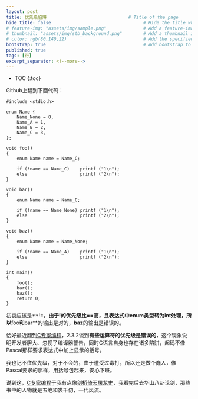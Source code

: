 ```yaml
---
layout: post
title: 优先级陷阱                               # Title of the page
hide_title: false                                   # Hide the title when displaying the post, but shown in lists of posts
# feature-img: "assets/img/sample.png"              # Add a feature-image to the post
# thumbnail: "assets/img/stb_background.png"        # Add a thumbnail image on blog view
# color: rgb(80,140,22)                             # Add the specified color as feature image, and change link colors in post
bootstrap: true                                     # Add bootstrap to the page
published: true
tags: [行]
excerpt_separator: <!--more-->
---
```


<!--more-->
* TOC
{:toc}

Github上翻到下面代码：

```
#include <stdio.h>

enum Name { 
    Name_None = 0, 
    Name_A = 1, 
    Name_B = 2, 
    Name_C = 3, 
};

void foo()
{
    enum Name name = Name_C;

    if (!name == Name_C)    printf ("1\n");
    else                    printf ("2\n");
}

void bar()
{
    enum Name name = Name_C;

    if (!name == Name_None) printf ("1\n");
    else                    printf ("2\n");
}

void baz()
{
    enum Name name = Name_None;

    if (!name == Name_A)    printf ("1\n");
    else                    printf ("2\n");
}

int main() 
{
    foo();
    bar();
    baz();
    return 0;
}
```

初衷应该是**!=**，由于!的优先级比==高，且表达式中enum类型转为int处理，所以**foo**和**bar**的输出是对的，**baz**的输出是错误的。

恰好最近翻到[C专家编程](https://book.douban.com/subject/2377310/)，2.3.2谈到**有些运算符的优先级是错误的**，这个现象说明开发者胆大、忽视了编译器警告，同时C语言自身也存在诸多陷阱，起码不像Pascal那样要求表达式中加上显示的括号。

我也记不住优先级，对于不会的，由于遭受过毒打，所以还是做个蠢人，像Pascal要求的那样，用括号包起来，安心下班。

说到这，[C专家编程](https://book.douban.com/subject/2377310/)于我有点像[剑桥倚天屠龙史](https://book.douban.com/subject/30287931/)，我看完后去华山八卦论剑，那些书中的人物就是五绝和裘千仞，一代风流。